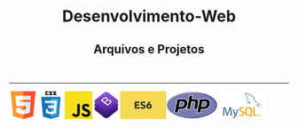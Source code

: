 <h1 align="center"> Desenvolvimento-Web </h1>
<h2 align="center"> Arquivos e Projetos </h2>
<br>
<hr>
<p align="center">
<img width=50px height=50px align=left src='https://github.com/dev-roliveira/Desenvolvimento-Web/blob/master/Assets/html5.png'>
<img width=50px height=50px align=left src='https://github.com/dev-roliveira/Desenvolvimento-Web/blob/master/Assets/css3.png'>
<img width=50px height=50px align=left src='https://github.com/dev-roliveira/Desenvolvimento-Web/blob/master/Assets/js.png'>
<img width=50px height=50px align=left src='https://github.com/dev-roliveira/Desenvolvimento-Web/blob/master/Assets/bootstrap_stack.png'>
<img height=50px align=left src='https://github.com/dev-roliveira/Desenvolvimento-Web/blob/master/Assets/es6.jpeg'>
<img height=50px align=left src='https://github.com/dev-roliveira/Desenvolvimento-Web/blob/master/Assets/php.png'>
<img height=50px align=left src='https://github.com/dev-roliveira/Desenvolvimento-Web/blob/master/Assets/mysql.png'>
</p>
